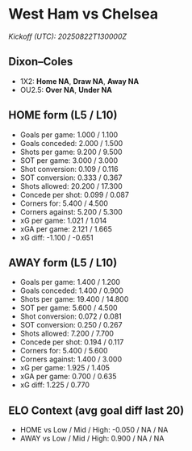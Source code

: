 # West Ham vs Chelsea
_Kickoff (UTC): 20250822T130000Z_

## Dixon–Coles
- 1X2: **Home NA**, **Draw NA**, **Away NA**
- OU2.5: **Over NA**, **Under NA**

## HOME form (L5 / L10)
- Goals per game: 1.000 / 1.100
- Goals conceded: 2.000 / 1.500
- Shots per game: 9.200 / 9.500
- SOT per game: 3.000 / 3.000
- Shot conversion: 0.109 / 0.116
- SOT conversion: 0.333 / 0.367
- Shots allowed: 20.200 / 17.300
- Concede per shot: 0.099 / 0.087
- Corners for: 5.400 / 4.500
- Corners against: 5.200 / 5.300
- xG per game: 1.021 / 1.014
- xGA per game: 2.121 / 1.665
- xG diff: -1.100 / -0.651

## AWAY form (L5 / L10)
- Goals per game: 1.400 / 1.200
- Goals conceded: 1.400 / 0.900
- Shots per game: 19.400 / 14.800
- SOT per game: 5.600 / 4.500
- Shot conversion: 0.072 / 0.081
- SOT conversion: 0.250 / 0.267
- Shots allowed: 7.200 / 7.700
- Concede per shot: 0.194 / 0.117
- Corners for: 5.400 / 5.600
- Corners against: 1.400 / 3.000
- xG per game: 1.925 / 1.405
- xGA per game: 0.700 / 0.635
- xG diff: 1.225 / 0.770

## ELO Context (avg goal diff last 20)
- HOME vs Low / Mid / High: -0.050 / NA / NA
- AWAY vs Low / Mid / High: 0.900 / NA / NA
